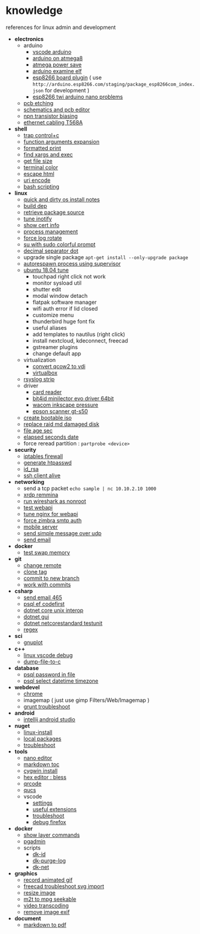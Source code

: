 # knowledge

references for linux admin and development 

- **electronics**
  - arduino
    - [vscode arduino](doc/vscode-arduino.md)
    - [arduino on atmega8](doc/arduino-on-atmega8.md)
    - [atmega power save](doc/atmega-power-save.md)
    - [arduino examine elf](doc/arduino-examine-elf.md)
    - [esp8266 board plugin](https://github.com/esp8266/Arduino#installing-with-boards-manager) ( use `http://arduino.esp8266.com/staging/package_esp8266com_index.json` for development )
    - [esp8266 twi arduino nano problems](doc/esp8266-twi-arduino-nano.md)
  - [pcb etching](doc/pcb-etching.md)
  - [schematics and pcb editor](https://easyeda.com/)
  - [npn transistor biasing](_files/npn-transistor-biasing.xlsx)
  - [ethernet cabling T568A](http://pinouts.ru/NetworkCables/ethernet_10_100_1000_pinout.shtml)
- **shell**
  - [trap control+c](doc/trap-ctrlc.md)
  - [function arguments expansion](doc/function-args-expansion.md)
  - [formatted print](doc/formatted-print.md)
  - [find xargs and exec](doc/find-and-exec.md)
  - [get file size](doc/get-file-size.md)
  - [terminal color](https://misc.flogisoft.com/bash/tip_colors_and_formatting)
  - [escape html](doc/escape-html.md)
  - [uri encode](doc/uri-encode.md)
  - [bash scripting](doc/bash-scripting.md)
- **linux**
  - [quick and dirty os install notes](doc/quick-and-dirty-server-install-notes.md)
  - [build dep](doc/build-dep.md)  
  - [retrieve package source](doc/retrieve-package-source.md)  
  - [tune inotify](doc/tune-inotify.md)      
  - [show cert info](https://github.com/devel0/linux-scripts-utils/blob/master/show-cert-info)
  - [process management](doc/process-management.md) 
  - [force log rotate](doc/force-log-rotate.md)  
  - [su with sudo colorful prompt](doc/su-with-sudo-prompt.md)  
  - [decimal separator dot](doc/decimal-separator-dot.md)  
  - upgrade single package `apt-get install --only-upgrade package`  
  - [autorespawn process using supervisor](https://github.com/devel0/dynamic-firewall/tree/e15ce9d0e152dee37a6a5dfff9a5f543914d5c6f#config-supervisor)
  - [ubuntu 18.04 tune](doc/ubuntu-18.04-tune.md)
    - touchpad right click not work
    - monitor sysload util
    - shutter edit
    - modal window detach
    - flatpak software manager
    - wifi auth error if lid closed
    - customize menu
    - thunderbird huge font fix
    - useful aliases
    - add templates to nautilus (right click)
    - install nextcloud, kdeconnect, freecad
    - gstreamer plugins
    - change default app  
  - virtualization
    - [convert qcow2 to vdi](doc/convert-qcow2-to-vdi.md)
    - [virtualbox](doc/virtualbox.md)
  - [rsyslog strip](doc/rsyslog-strip.md)
  - driver
    - [card reader](doc/card-reader.md)
    - [bit4id minilector evo driver 64bit](doc/bit4id-minilector-evo.md)
    - [wacom inkscape pressure](doc/wacom-inkscape-pressure.md)
    - [epson scanner gt-s50](doc/driver-epson-gt-s50.md)    
  - [create bootable iso](https://raw.githubusercontent.com/jsamr/bootiso/master/bootiso)
  - [replace raid md damaged disk](doc/replace-raid-md-damaged-disk.md)  
  - [file age sec](https://github.com/devel0/linux-scripts-utils/blob/master/file-age-sec)
  - [elapsed seconds date](doc/elapsed-seconds.md)
  - force reread partition : `partprobe <device>`
- **security**
  - [iptables firewall](https://github.com/devel0/linux-scripts-utils/blob/master/fw.sh)
  - [generate htpasswd](doc/generate-htpasswd.md)
  - [id_rsa](doc/id_rsa.md)  
  - [ssh client alive](doc/ssh-keep-alive.md)
- **networking**
  - send a tcp packet `echo sample | nc 10.10.2.10 1000`
  - [xrdp remmina](doc/xrdp-remmina.md)
  - [run wireshark as nonroot](doc/run-wireshark-as-nonroot.md)  
  - [test webapi](doc/test-webapi.md)
  - [tune nginx for webapi](doc/nginx-webapi-conf.md)  
  - [force zimbra smtp auth](doc/zimbra-force-smtp-auth.md)
  - [mobile server](doc/mobile-server.md)
  - [send simple message over udp](doc/send-simple-message-over-udp.md)
  - [send email](doc/send-email-wrapper.md)
- **docker**
  - [test swap memory](doc/test-swap-memory.md)
- **git**
  - [change remote](doc/change-remote.md)
  - [clone tag](doc/clone-tag.md)
  - [commit to new branch](doc/commit-to-new-branch.md)
  - [work with commits](doc/change-commit.md)
- **csharp**
  - [send email 465](doc/send-email-465.md)
  - [psql ef codefirst](doc/psql-ef-codefirst.md)
  - [dotnet core unix interop](doc/dotnet-core-unix-interop.md)
  - [dotnet gui](doc/dotnet-avalonia.md)
  - [dotnet netcorestandard testunit](https://github.com/devel0/netcore-util/tree/6267b9e954692ecc7513ccb9616d590128294598#how-this-project-was-built)
  - [regex](doc/regex.md)
- **sci**
  - [gnuplot](doc/gnuplot.md)
- **c++**
  - [linux vscode debug](https://github.com/devel0/example-vscode-linux-cpp-debug)
  - [dump-file-to-c](doc/dump-file-to-c.md)  
- **database**
  - [psql password in file](doc/psql-password-in-file.md)
  - [psql select datetime timezone](doc/select-datetime-timezone.md)
- **webdevel**
  - [chrome](doc/chrome.md)
  - imagemap ( just use gimp Filters/Web/Imagemap )
  - [grunt troubleshoot](doc/grunt-troubleshoot.md)
- **android**
  - [intellij android studio](doc/intellij-android-studio.md)
- **nuget**
  - [linux-install](doc/nuget-linux-install.md)
  - [local packages](doc/nuget-config-local-packages.md)
  - [troubleshoot](doc/troubleshoot.md)
- **tools**
  - [nano editor](doc/nano-editor.md)
  - [markdown toc](doc/markdown-toc.md)
  - [cygwin install](doc/cygwin-install.md)
  - [hex editor : bless](https://github.com/bwrsandman/Bless)
  - [qrcode](doc/qrcode.md)  
  - [qucs](doc/qucs.md)
  - vscode
    - [settings](doc/vscode-settings.md)
    - [useful extensions](doc/vscode-useful-extensions.md)
    - [troubleshoot](doc/vscode-troubleshoot.md)
    - [debug firefox](doc/vscode-debug-firefox.md)  
- **docker**
  - [show layer commands](doc/show-layer-commands.md)
  - [pgadmin](doc/pgadmin.md)
  - scripts
    - [dk-id](https://github.com/devel0/linux-scripts-utils/blob/master/dk-id)
    - [dk-purge-log](https://github.com/devel0/linux-scripts-utils/blob/master/dk-purge-log)
    - [dk-net](https://github.com/devel0/linux-scripts-utils/blob/master/dk-net)
- **graphics**
  - [record animated gif](doc/record-animated-gif.md)
  - [freecad troubleshoot svg import](doc/freecad-import-svg-segmentation-fault.md)
  - [resize image](doc/resize-image.md)
  - [m2t to mpg seekable](doc/m2t-to-mpg-seekable.md)
  - [video transcoding](doc/video-transcoding.md)
  - [remove image exif](doc/remove-image-exif.md)
- **document**
  - [markdown to pdf](doc/markdown-to-pdf.md)
